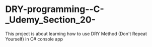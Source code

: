 # DRY-programming--C-_Udemy_Section_20-
This project is about learning how to use DRY Method (Don't Repeat Yourself) in C# console app
